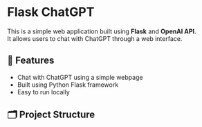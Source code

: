 
# Flask ChatGPT

This is a simple web application built using **Flask** and **OpenAI API**.  
It allows users to chat with ChatGPT through a web interface.

## 🧠 Features
- Chat with ChatGPT using a simple webpage  
- Built using Python Flask framework  
- Easy to run locally  

## 🗂️ Project Structure
